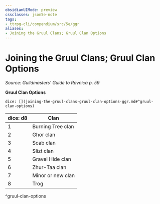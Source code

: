 ```yaml
---
obsidianUIMode: preview
cssclasses: json5e-note
tags:
- ttrpg-cli/compendium/src/5e/ggr
aliases:
- Joining the Gruul Clans; Gruul Clan Options
---
```

# Joining the Gruul Clans; Gruul Clan Options
*Source: Guildmasters' Guide to Ravnica p. 59* 

**Gruul Clan Options**

`dice: [](joining-the-gruul-clans-gruul-clan-options-ggr.md#^gruul-clan-options)`

| dice: d8 | Clan |
|----------|------|
| 1 | Burning Tree clan |
| 2 | Ghor clan |
| 3 | Scab clan |
| 4 | Slizt clan |
| 5 | Gravel Hide clan |
| 6 | Zhur-Taa clan |
| 7 | Minor or new clan |
| 8 | Trog |
^gruul-clan-options